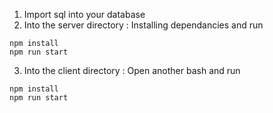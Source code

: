 1. Import sql into your database
2. Into the server directory :
Installing dependancies  and run
```
npm install
npm run start
```

3. Into the client directory :
Open another bash and run 

```
npm install
npm run start